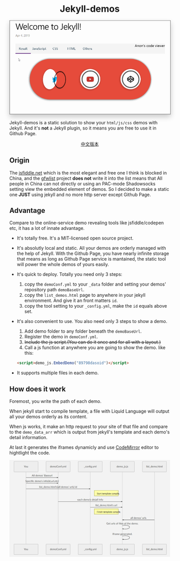 <center><h1>Jekyll-demos</h1></center>


<img src="https://raw.githubusercontent.com/eMous/__ResourceRepository/master/Jekyll_demos/2019/04/04/jekyll_demos_v1_intro.gif" style="border: solid gray 1px;     box-shadow: 0px 8px 16px 0px rgba(0,0,0,0.2);">

Jekyll-demos is a static solution to show your `html/js/css` demos with Jekyll. And it's **not** a Jekyll plugin, so it means you are free to use it in Github Page.

<center><a href="https://emous.github.io/2019/04/05/MyDemoTool/">中文版本</a></center>

## Origin

The [jsfiddle.net](http://jsfiddle.net) which is the most elegant and free one I think is blocked in China, and the [gfwlist](https://github.com/gfwlist/gfwlist) project **does not** write it into the list means that All people in China can not directly or using an PAC-mode Shadowsocks setting view the embedded element of demos. So I decided to make a static one **JUST** using jekyll and no more http server except Github Page.

## Advantage

Compare to the online-service demo revealing tools like jsfiddle/codepen etc, it has a lot of innate advantage.

* It's totally free.
  It's a MIT-licensed open source project. 

* It's absolutly local and static.
  All your demos are orderly managed with the help of Jekyll. With the Github Page, you have nearly infinite storage that means as long as Github Page service is mantained, the static tool will power the whole demos of yours easily.

* It's quick to deploy.
  Totally you need only 3 steps:
  1. copy the `demoConf.yml` to your `_data` folder and setting your demos' repository path `demoBaseUrl`.
  2. copy the `list_demos.html` page to anywhere in your jekyll environment. And give it an front matters `id`.
  3. copy the tool setting to your `_config.yml`, make the `id` equals above set.

* It's also convenient to use. 
  You also need only 3 steps to show a demo.
  1. Add demo folder to any folder beneath the `demoBaseUrl`.
  2. Register the demo in `demoConf.yml`.
  3. ~~Include the js script.(You can do it once and for all with a layout.)~~
  4. Call a js function at anywhere you are going to show the demo.
    like this:
    ```html
    <script>demo_js.EmbedDemo("89798dasoid")</script>
    ```

* It supports multiple files in each demo.

## How does it work

Foremost, you write the path of each demo. 

When jekyll start to compile template, a file with Liquid Language will output all your demos orderly as its content. 

When js works, it make an http request to your site of that file and compare to the `demo_data_arr` which is output from jekyll's template and each demo's detail information. 

At last it generates the iframes dynamicly and use [CodeMirror](https://github.com/codemirror/CodeMirror/) editor to hightlight the code. 

![seq](https://raw.githubusercontent.com/eMous/__ResourceRepository/master/Jekyll_demos/2019/04/04/1554395612(1).jpg)
